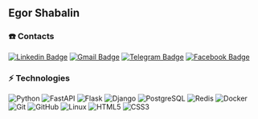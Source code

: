 ## Egor Shabalin

### ☎️ Contacts

[![Linkedin Badge](https://img.shields.io/badge/-Egor_Shabalin-black?style=flat-square&logo=Linkedin&link=https://www.linkedin.com/in/egor-shabalin-python-developer/)](https://www.linkedin.com/in/egor-shabalin-python-developer/)
[![Gmail Badge](https://img.shields.io/badge/-egor.shabalin.wd@gmail.com-black?style=flat-square&logo=Gmail&link=mailto:egor.shabalin.wd@gmail.com)](mailto:egor.shabalin.wd@gmail.com)
[![Telegram Badge](https://img.shields.io/badge/Egor_Shabalin-black?style=flat-square&logo=telegram&link=https://t.me/BruqwaWD)](https://t.me/BruqwaWD)
[![Facebook Badge](https://img.shields.io/badge/Egor_Shabalin-black?style=flat-square&logo=facebook&link=https://www.facebook.com/egor.shabalin.wd)](https://www.facebook.com/egor.shabalin.wd)


### ⚡ Technologies

![Python](https://img.shields.io/badge/-Python-black?style=flat-square&logo=Python)
![FastAPI](https://img.shields.io/badge/-FastAPI-black?style=flat-square&logo=FastAPI)
![Flask](https://img.shields.io/badge/-Flask-black?style=flat-square&logo=Flask)
![Django](https://img.shields.io/badge/-Django-black?style=flat-square&logo=Django)
![PostgreSQL](https://img.shields.io/badge/-PostgreSQL-black?style=flat-square&logo=postgresql)
![Redis](https://img.shields.io/badge/-Redis-black?style=flat-square&logo=Redis)
![Docker](https://img.shields.io/badge/-Docker-black?style=flat-square&logo=Docker)
![Git](https://img.shields.io/badge/-Git-black?style=flat-square&logo=git)
![GitHub](https://img.shields.io/badge/-GitHub-black?style=flat-square&logo=github)
![Linux](https://img.shields.io/badge/-Linux-black?style=flat-square&logo=Linux)
![HTML5](https://img.shields.io/badge/-HTML5-black?style=flat-square&logo=html5)
![CSS3](https://img.shields.io/badge/-CSS3-black?style=flat-square&logo=css3)

